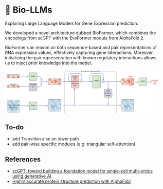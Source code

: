 # 🧬 Bio-LLMs
Exploring Large Language Models for Gene Expression prediction.  

We developed a novel architecture dubbed BioFormer, which combines the encodings from scGPT with the EvoFormer module from AlphaFold 2. 

BioFormer can reason on both sequence-based and pair representations of RNA expression values, effectively capturing gene interactions. Moreover, initializing the pair representation with known regulatory interactions allows us to inject prior knowledge into the model.  

![bioformer_diagram.png](./assets/bioformer_diagram.png)
## To-do
- add Transition also on lower path
- add pair-wise specific modules (e.g. triangular self-attention)

## References
- [scGPT: toward building a foundation model for single-cell multi-omics using generative AI](https://www.nature.com/articles/s41592-024-02201-0)
- [Highly accurate protein structure prediction with AlphaFold](https://www.nature.com/articles/s41586-021-03819-2)